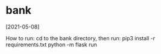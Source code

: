 # bank
[2021-05-08]

How to run:
cd to the bank directory, then run:
pip3 install -r requirements.txt
python -m flask run
